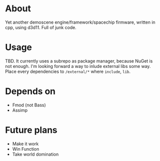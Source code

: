 # About

Yet another demoscene engine/framework/spacechip firmware, written in cpp, using d3d11. Full of junk code. 

# Usage 
TBD. It currently uses a subrepo as package manager, because NuGet is not enough. I'm looking forward a way to inlude external libs some way. Place every dependencies to `/external/*` where `include`, `lib`. 

# Depends on

- Fmod (not Bass)
- Assimp

# Future plans

- Make it work
- Win Function
- Take world domination
